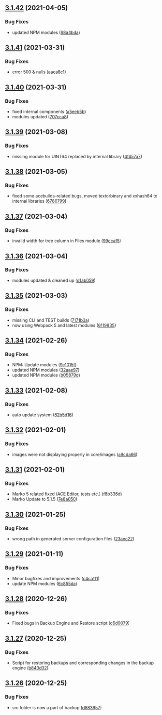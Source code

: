 ## [3.1.42](https://github.com/xtremespb/zoia3/compare/v3.1.41...v3.1.42) (2021-04-05)


### Bug Fixes

* updated NPM modules ([68a4bda](https://github.com/xtremespb/zoia3/commit/68a4bda2b5ea28af4d207be4dc9270cdad379aa6))

## [3.1.41](https://github.com/xtremespb/zoia3/compare/v3.1.40...v3.1.41) (2021-03-31)


### Bug Fixes

* error 500 & nulls ([aaea8c1](https://github.com/xtremespb/zoia3/commit/aaea8c1fb4b149f931aa204a2a42f23da0494ce2))

## [3.1.40](https://github.com/xtremespb/zoia3/compare/v3.1.39...v3.1.40) (2021-03-31)


### Bug Fixes

* fixed internal components ([a5eeb5b](https://github.com/xtremespb/zoia3/commit/a5eeb5bd3a1a1680c1188c088b27cadaced01209))
* modules updated ([707cca8](https://github.com/xtremespb/zoia3/commit/707cca88511ee3376870ed45b9986aa6d0a34a11))

## [3.1.39](https://github.com/xtremespb/zoia3/compare/v3.1.38...v3.1.39) (2021-03-08)


### Bug Fixes

* missing module for UINT64 replaced by internal library ([4f457a7](https://github.com/xtremespb/zoia3/commit/4f457a7a62f1fa9d9dcc82411ca5cb83903747d8))

## [3.1.38](https://github.com/xtremespb/zoia3/compare/v3.1.37...v3.1.38) (2021-03-05)


### Bug Fixes

* fixed some acebuilds-related bugs, moved textorbinary and xxhash64 to internal libraries ([6780799](https://github.com/xtremespb/zoia3/commit/6780799987a8a31889feb1a77e2e1685e52ab33c))

## [3.1.37](https://github.com/xtremespb/zoia3/compare/v3.1.36...v3.1.37) (2021-03-04)


### Bug Fixes

* invalid width for tree column in Files module ([99ccaf5](https://github.com/xtremespb/zoia3/commit/99ccaf5c6f6b23cec2f27525626e72e2ca6c2d71))

## [3.1.36](https://github.com/xtremespb/zoia3/compare/v3.1.35...v3.1.36) (2021-03-04)


### Bug Fixes

* modules updated & cleaned up ([d1ab059](https://github.com/xtremespb/zoia3/commit/d1ab05935a9a823dc45db78094748481eb426fcd))

## [3.1.35](https://github.com/xtremespb/zoia3/compare/v3.1.34...v3.1.35) (2021-03-03)


### Bug Fixes

* missing CLI and TEST builds ([7171b3a](https://github.com/xtremespb/zoia3/commit/7171b3aa1a594ef1fe3c670b392ec2c00884faa3))
* now using Webpack 5 and latest modules ([6119835](https://github.com/xtremespb/zoia3/commit/6119835041f56878b2e72dccd8d5693183483155))

## [3.1.34](https://github.com/xtremespb/zoia3/compare/v3.1.33...v3.1.34) (2021-02-26)


### Bug Fixes

* NPM: Update modules ([9c1015f](https://github.com/xtremespb/zoia3/commit/9c1015fba518fda6dd871bf2100820af6173228e))
* updated NPM modules ([32aae97](https://github.com/xtremespb/zoia3/commit/32aae978bbf7b6c6089609877591e119213f3082))
* updated NPM modules ([b05879d](https://github.com/xtremespb/zoia3/commit/b05879d01a1520497fcafae86f1f34162e241304))

## [3.1.33](https://github.com/xtremespb/zoia3/compare/v3.1.32...v3.1.33) (2021-02-08)


### Bug Fixes

* auto update system ([82b5d16](https://github.com/xtremespb/zoia3/commit/82b5d164632ff2a68e11808c30173cfa1f63fbd7))

## [3.1.32](https://github.com/xtremespb/zoia3/compare/v3.1.31...v3.1.32) (2021-02-01)


### Bug Fixes

* images were not displaying properly in core/images ([a9cda66](https://github.com/xtremespb/zoia3/commit/a9cda66f19a88abd1a30955ced8979e50abc93bf))

## [3.1.31](https://github.com/xtremespb/zoia3/compare/v3.1.30...v3.1.31) (2021-02-01)


### Bug Fixes

* Marko 5 related fixed (ACE Editor, tests etc.) ([f8b336d](https://github.com/xtremespb/zoia3/commit/f8b336dd20f4a0edd0eb95f71917c73402493ed8))
* Marko Update to 5.1.5 ([7e8a050](https://github.com/xtremespb/zoia3/commit/7e8a050c3eda8434c0b7217b9f4c0b8e3ae1c2d9))

## [3.1.30](https://github.com/xtremespb/zoia3/compare/v3.1.29...v3.1.30) (2021-01-25)


### Bug Fixes

* wrong path in generated server configuration files ([23aec22](https://github.com/xtremespb/zoia3/commit/23aec2285f3574b468c981886dba4fd2f1d582c6))

## [3.1.29](https://github.com/xtremespb/zoia3/compare/v3.1.28...v3.1.29) (2021-01-11)


### Bug Fixes

* Minor bugfixes and improvements ([c4ca111](https://github.com/xtremespb/zoia3/commit/c4ca1110516ef902b6d6dadf6c9f8e429537dc30))
* update NPM modules ([6c855da](https://github.com/xtremespb/zoia3/commit/6c855da89371fb9f11bc62c71fa5aa9e4bbe1e24))

## [3.1.28](https://github.com/xtremespb/zoia3/compare/v3.1.27...v3.1.28) (2020-12-26)


### Bug Fixes

* Fixed bugs in Backup Engine and Restore script ([c6d0079](https://github.com/xtremespb/zoia3/commit/c6d00794f9f2623fa58b8e5c8d95d54a0c212c75))

## [3.1.27](https://github.com/xtremespb/zoia3/compare/v3.1.26...v3.1.27) (2020-12-25)


### Bug Fixes

* Script for restoring backups and corresponding changes in the backup engine ([b843d32](https://github.com/xtremespb/zoia3/commit/b843d32768c3f3201a109190cce79c4f8009f632))

## [3.1.26](https://github.com/xtremespb/zoia3/compare/v3.1.25...v3.1.26) (2020-12-25)


### Bug Fixes

* src folder is now a part of backup ([d883657](https://github.com/xtremespb/zoia3/commit/d8836579ea8fefa4416eb4252040c6148fe3f3a5))
